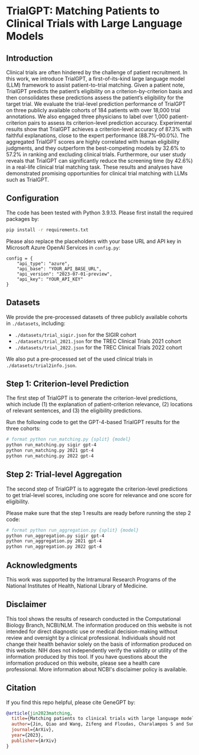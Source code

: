 # TrialGPT: Matching Patients to Clinical Trials with Large Language Models

## Introduction

Clinical trials are often hindered by the challenge of patient recruitment. In this work, we introduce TrialGPT, a first-of-its-kind large language model (LLM) framework to assist patient-to-trial matching. Given a patient note, TrialGPT predicts the patient’s eligibility on a criterion-by-criterion basis and then consolidates these predictions assess the patient’s eligibility for the target trial. We evaluate the trial-level prediction performance of TrialGPT on three publicly available cohorts of 184 patients with over 18,000 trial annotations. We also engaged three physicians to label over 1,000 patient-criterion pairs to assess its criterion-level prediction accuracy. Experimental results show that TrialGPT achieves a criterion-level accuracy of 87.3% with faithful explanations, close to the expert performance (88.7%–90.0%). The aggregated TrialGPT scores are highly correlated with human eligibility judgments, and they outperform the best-competing models by 32.6% to 57.2% in ranking and excluding clinical trials. Furthermore, our user study reveals that TrialGPT can significantly reduce the screening time (by 42.6%) in a real-life clinical trial matching task. These results and analyses have demonstrated promising opportunities for clinical trial matching with LLMs such as TrialGPT.


## Configuration

The code has been tested with Python 3.9.13. Please first install the required packages by:
```bash
pip install -r requirements.txt
```

Please also replace the placeholders with your base URL and API key in Microsoft Azure OpenAI Services in `config.py`:
```
config = {
	"api_type": "azure",
	"api_base": "YOUR_API_BASE_URL",
	"api_version": "2023-07-01-preview",
	"api_key": "YOUR_API_KEY"
}
```

## Datasets

We provide the pre-processed datasets of three publicly available cohorts in `./datasets`, including:
- `./datasets/trial_sigir.json` for the SIGIR cohort
- `./datasets/trial_2021.json` for the TREC Clinical Trials 2021 cohort
- `./datasets/trial_2022.json` for the TREC Clinical Trials 2022 cohort

We also put a pre-processed set of the used clinical trials in `./datasets/trial2info.json`.

## Step 1: Criterion-level Prediction

The first step of TrialGPT is to generate the criterion-level predictions, which include (1) the explanation of patient-criterion relevance, (2) locations of relevant sentences, and (3) the eligibility predictions.

Run the following code to get the GPT-4-based TrialGPT results for the three cohorts:
```bash
# format python run_matching.py {split} {model}
python run_matching.py sigir gpt-4
python run_matching.py 2021 gpt-4
python run_matching.py 2022 gpt-4
```

## Step 2: Trial-level Aggregation

The second step of TrialGPT is to aggregate the criterion-level predictions to get trial-level scores, including one score for relevance and one score for eligibility.

Please make sure that the step 1 results are ready before running the step 2 code:
```bash
# format python run_aggregation.py {split} {model}
python run_aggregation.py sigir gpt-4
python run_aggregation.py 2021 gpt-4
python run_aggregation.py 2022 gpt-4
```

## Acknowledgments

This work was supported by the Intramural Research Programs of the National Institutes of Health, National Library of Medicine.

## Disclaimer

This tool shows the results of research conducted in the Computational Biology Branch, NCBI/NLM. The information produced on this website is not intended for direct diagnostic use or medical decision-making without review and oversight by a clinical professional. Individuals should not change their health behavior solely on the basis of information produced on this website. NIH does not independently verify the validity or utility of the information produced by this tool. If you have questions about the information produced on this website, please see a health care professional. More information about NCBI's disclaimer policy is available.

## Citation

If you find this repo helpful, please cite GeneGPT by:
```bibtex
@article{jin2023matching,
  title={Matching patients to clinical trials with large language models},
  author={Jin, Qiao and Wang, Zifeng and Floudas, Charalampos S and Sun, Jimeng and Lu, Zhiyong},
  journal={ArXiv},
  year={2023},
  publisher={ArXiv}
}
```
